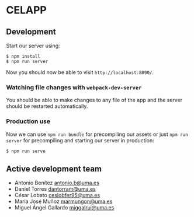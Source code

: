 # CELAPP

## Development

Start our server using:

```shell
$ npm install
$ npm run server
```

Now you should now be able to visit `http://localhost:8090/`.

### Watching file changes with `webpack-dev-server`

You should be able to make changes to any file of the app and the server should be
restarted automatically.

### Production use

Now we can use `npm run bundle` for precompiling our assets or just `npm run server`
for precompiling and starting our server in production:

```shell
$ npm run serve
```

## Active development team

* Antonio Benítez <antonio.b@uma.es>
* Daniel Torres <dantorram@uma.es>
* César Lobato <ceslobfer95@uma.es>
* Maria José Muñoz <marmungon@uma.es>
* Miguel Ángel Gallardo <miggalrui@uma.es>
